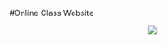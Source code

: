 #Online Class Website

<p align="center">
  <img src="https://telegra.ph/file/f1622c15b3466f878152f.jpg">
</p>
